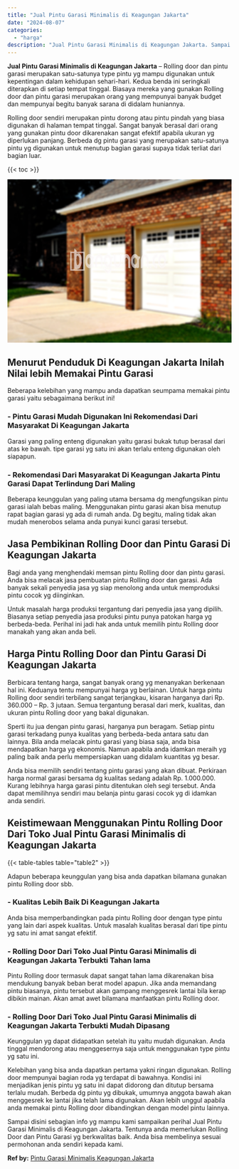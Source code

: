 ```yaml
---
title: "Jual Pintu Garasi Minimalis di Keagungan Jakarta"
date: "2024-08-07"
categories: 
  - "harga"
description: "Jual Pintu Garasi Minimalis di Keagungan Jakarta. Sampai disini sebagian info yg mampu kami sampaikan perihal Jual Pintu Garasi Minimalis di Keagungan Jakart..."
---
```


**Jual Pintu Garasi Minimalis di Keagungan Jakarta** – Rolling door dan pintu garasi merupakan satu-satunya type pintu yg mampu digunakan untuk kepentingan dalam kehidupan sehari-hari. Kedua benda ini seringkali diterapkan di setiap tempat tinggal. Biasaya mereka yang gunakan Rolling door dan pintu garasi merupakan orang yang mempunyai banyak budget dan mempunyai begitu banyak sarana di didalam huniannya.

Rolling door sendiri merupakan pintu dorong atau pintu pindah yang biasa digunakan di halaman tempat tinggal. Sangat banyak berasal dari orang yang gunakan pintu door dikarenakan sangat efektif apabila ukuran yg diperlukan panjang. Berbeda dg pintu garasi yang merupakan satu-satunya pintu yg digunakan untuk menutup bagian garasi supaya tidak terliat dari bagian luar.

{{< toc >}}

![Jual Pintu Garasi Minimalis di Keagungan Jakarta](/images/pintu-garasi-02.png)

## Menurut Penduduk Di Keagungan Jakarta Inilah Nilai lebih Memakai Pintu Garasi

Beberapa kelebihan yang mampu anda dapatkan seumpama memakai pintu garasi yaitu sebagaimana berikut ini!

### \- Pintu Garasi Mudah Digunakan Ini Rekomendasi Dari Masyarakat Di Keagungan Jakarta

Garasi yang paling enteng digunakan yaitu garasi bukak tutup berasal dari atas ke bawah. tipe garasi yg satu ini akan terlalu enteng digunakan oleh siapapun.

### \- Rekomendasi Dari Masyarakat Di Keagungan Jakarta Pintu Garasi Dapat Terlindung Dari Maling

Beberapa keunggulan yang paling utama bersama dg mengfungsikan pintu garasi ialah bebas maling. Menggunakan pintu garasi akan bisa menutup rapat bagian garasi yg ada di rumah anda. Dg begitu, maling tidak akan mudah menerobos selama anda punyai kunci garasi tersebut.

## Jasa Pembikinan Rolling Door dan Pintu Garasi Di Keagungan Jakarta

Bagi anda yang menghendaki memsan pintu Rolling door dan pintu garasi. Anda bisa melacak jasa pembuatan pintu Rolling door dan garasi. Ada banyak sekali penyedia jasa yg siap menolong anda untuk memproduksi pintu cocok yg diinginkan.

Untuk masalah harga produksi tergantung dari penyedia jasa yang dipilih. Biasanya setiap penyedia jasa produksi pintu punya patokan harga yg berbeda-beda. Perihal ini jadi hak anda untuk memilih pintu Rolling door manakah yang akan anda beli.

## Harga Pintu Rolling Door dan Pintu Garasi Di Keagungan Jakarta

Berbicara tentang harga, sangat banyak orang yg menanyakan berkenaan hal ini. Keduanya tentu mempunyai harga yg berlainan. Untuk harga pintu Rolling door sendiri terbilang sangat terjangkau, kisaran harganya dari Rp. 360.000 – Rp. 3 jutaan. Semua tergantung berasal dari merk, kualitas, dan ukuran pintu Rolling door yang bakal digunakan.

Sperti itu jua dengan pintu garasi, harganya pun beragam. Setiap pintu garasi terkadang punya kualitas yang berbeda-beda antara satu dan lainnya. Bila anda melacak pintu garasi yang biasa saja, anda bisa mendapatkan harga yg ekonomis. Namun apabila anda idamkan meraih yg paling baik anda perlu mempersiapkan uang didalam kuantitas yg besar.

Anda bisa memilih sendiri tentang pintu garasi yang akan dibuat. Perkiraan harga normal garasi bersama dg kualitas sedang adalah Rp. 1.000.000. Kurang lebihnya harga garasi pintu ditentukan oleh segi tersebut. Anda dapat memilihnya sendiri mau belanja pintu garasi cocok yg di idamkan anda sendiri.

## Keistimewaan Menggunakan Pintu Rolling Door Dari Toko Jual Pintu Garasi Minimalis di Keagungan Jakarta

{{< table-tables table="table2" >}}

Adapun beberapa keunggulan yang bisa anda dapatkan bilamana gunakan pintu Rolling door sbb.

### \- Kualitas Lebih Baik Di Keagungan Jakarta

Anda bisa memperbandingkan pada pintu Rolling door dengan type pintu yang lain dari aspek kualitas. Untuk masalah kualitas berasal dari tipe pintu yg satu ini amat sangat efektif.

### \- Rolling Door Dari Toko Jual Pintu Garasi Minimalis di Keagungan Jakarta Terbukti Tahan lama

Pintu Rolling door termasuk dapat sangat tahan lama dikarenakan bisa mendukung banyak beban berat model apapun. Jika anda memandang pintu biasanya, pintu tersebut akan gampang menggesrek lantai bila kerap dibikin mainan. Akan amat awet bilamana manfaatkan pintu Rolling door.

### \- Rolling Door Dari Toko Jual Pintu Garasi Minimalis di Keagungan Jakarta Terbukti Mudah Dipasang

Keunggulan yg dapat didapatkan setelah itu yaitu mudah digunakan. Anda tinggal mendorong atau menggesernya saja untuk menggunakan type pintu yg satu ini.

Kelebihan yang bisa anda dapatkan pertama yakni ringan digunakan. Rolling door mempunyai bagian roda yg terdapat di bawahnya. Kondisi ini menjadikan jenis pintu yg satu ini dapat didorong dan ditutup bersama terlalu mudah. Berbeda dg pintu yg dibukak, umumnya anggota bawah akan menggesrek ke lantai jika telah lama digunakan. Akan lebih unggul apabila anda memakai pintu Rolling door dibandingkan dengan model pintu lainnya.

Sampai disini sebagian info yg mampu kami sampaikan perihal Jual Pintu Garasi Minimalis di Keagungan Jakarta. Tentunya anda memerlukan Rolling Door dan Pintu Garasi yg berkwalitas baik. Anda bisa membelinya sesuai permohonan anda sendiri kepada kami.

**Ref by:** [Pintu Garasi Minimalis Keagungan Jakarta](https://id.wikipedia.org/wiki/Pintu)
